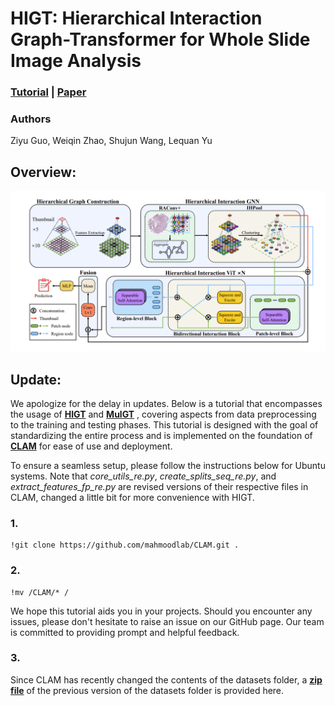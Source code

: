 # HIGT: Hierarchical Interaction Graph-Transformer for Whole Slide Image Analysis

### [Tutorial](https://github.com/HKU-MedAI/HIGT/tree/main/tutorials/tut_HIGT.ipynb) | [Paper](https://arxiv.org/abs/2309.07400)


### Authors

Ziyu Guo, Weiqin Zhao, Shujun Wang, Lequan Yu


## Overview:

![alt text](/pics/image.png)


## Update:

We apologize for the delay in updates. Below is a tutorial that encompasses the usage of **[HIGT](https://github.com/HKU-MedAI/HIGT/tree/main/tutorials/tut_HIGT.ipynb)** and **[MulGT](https://github.com/HKU-MedAI/HIGT/tree/main/tutorials/tut_MulGT.ipynb)** , covering aspects from data preprocessing to the training and testing phases. This tutorial is designed with the goal of standardizing the entire process and is implemented on the foundation of **[CLAM](https://github.com/mahmoodlab/CLAM)** for ease of use and deployment.

To ensure a seamless setup, please follow the instructions below for Ubuntu systems. Note that *core_utils_re.py*, *create_splits_seq_re.py*, and *extract_features_fp_re.py* are revised versions of their respective files in CLAM, changed a little bit for more convenience with HIGT.

### 1.
```
!git clone https://github.com/mahmoodlab/CLAM.git .
```

### 2.
```
!mv /CLAM/* /
```

We hope this tutorial aids you in your projects. Should you encounter any issues, please don't hesitate to raise an issue on our GitHub page. Our team is committed to providing prompt and helpful feedback.

### 3.

Since CLAM has recently changed the contents of the datasets folder, a **[zip file](https://github.com/HKU-MedAI/HIGT/tree/main/datasets.zip)** of the previous version of the datasets folder is provided here.